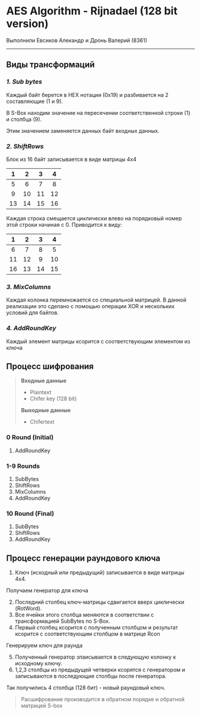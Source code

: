 # AES Algorithm - Rijnadael (128 bit version)

Выполнили Евсиков Алекандр и Дронь Валерий (8361)

---

## Виды трансформаций

### **_1. Sub bytes_**

Каждый байт берется в HEX нотации (0x19) и разбивается на 2 составляющие (1 и 9).

В S-Box находим значение на пересечении соответственной строки (1) и столбца (9).

Этим значением заменяется данных байт входных данных.

### **_2. ShiftRows_**

Блок из 16 байт записывается в виде матрицы 4x4

|  1  |  2  |  3  |  4  |
| :-: | :-: | :-: | :-: |
|  5  |  6  |  7  |  8  |
|  9  | 10  | 11  | 12  |
| 13  | 14  | 15  | 16  |

Каждая строка смещается циклически влево на порядковый номер этой строки начиная с 0. Приводится к виду:

|  1  |  2  |  3  |  4  |
| :-: | :-: | :-: | :-: |
|  6  |  7  |  8  |  5  |
| 11  | 12  |  9  | 10  |
| 16  | 13  | 14  | 15  |

### **_3. MixColumns_**

Каждая колонка перемножается со специальной матрицей. В данной реализации это сделано с помощью операции XOR и нескольких условий для байтов.

### **_4. AddRoundKey_**

Каждый элемент матрицы ксорится с соответствующим элементом из ключа

## Процесс шифрования

> **Входные данные**
>
> - Plaintext
> - Chifer key (128 bit)
>
> **Выходные данные**
>
> - Chifertext

### 0 Round (Initial)

1.  AddRoundKey

### 1-9 Rounds

1. SubBytes
2. ShiftRows
3. MixColumns
4. AddRoundKey

### 10 Round (Final)

1. SubBytes
2. ShiftRows
3. AddRoundKey

## Процесс генерации раундового ключа

1. Ключ (исходный или предыдущий) записывается в виде матрицы 4х4.

Получаем генератор для ключа

2. Последний столбец ключ-матрицы сдвигается вверх циклически (RotWord).
3. Все ячейки этого столбца меняются в соответствии с трансформацией SubBytes по S-Box.
4. Первый столбец ксорится с полученным столбцом и результат ксорится с соответствующим столбцом в матрице Rcon

Генерируем ключ для раунда

5. Полученный генератор зпаисывается в следующую колонку к исходному ключу.
6. 1,2,3 столбцы из предыдущей четверки ксорятся с генератором и записываются в последующие столбцы после генератора.

Так получились 4 столбца (128 бит) - новый раундовый ключ.

> Расшифрование производится в обратном порядке и обратной матрицей S-box
